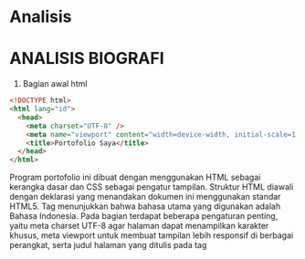 # Analisis

# ANALISIS BIOGRAFI

1. Bagian awal html

```html
<!DOCTYPE html>
<html lang="id">
  <head>
    <meta charset="UTF-8" />
    <meta name="viewport" content="width=device-width, initial-scale=1.0" />
    <title>Portofolio Saya</title>
  </head>
</html>
```

Program portofolio ini dibuat dengan menggunakan HTML sebagai kerangka dasar dan CSS sebagai pengatur tampilan. Struktur HTML diawali dengan deklarasi <!DOCTYPE html> yang menandakan dokumen ini menggunakan standar HTML5. Tag <html lang="id"> menunjukkan bahwa bahasa utama yang digunakan adalah Bahasa Indonesia. Pada bagian <head> terdapat beberapa pengaturan penting, yaitu meta charset UTF-8 agar halaman dapat menampilkan karakter khusus, meta viewport untuk membuat tampilan lebih responsif di berbagai perangkat, serta judul halaman yang ditulis pada tag <title> dengan teks “Portofolio Saya”.

2. Bagian CSS (Style)

```html
<body { font-family: Arial, sans-serif; background-color:pink; text-align:
center; margin: 0; padding: 0; }
```

Mengatur gaya dasar halaman: font Arial, latar belakang pink, teks rata tengah, margin & padding nol.

```html
<header { padding: 30px; background-color: pink; color: white; }
```

Bagian header diberi padding, background pink, dan teks berwarna putih.

```html
<profile-pic { width: 150px; height: 150px; border-radius: 50%; object-fit:
cover; border: 3px solid white; box-shadow: 0 4px 8px rgba(0,0,0,0.2); }
```

Foto profil dibuat lingkaran (border-radius 50%), dengan ukuran tetap 150x150, diberi bingkai putih, dan bayangan agar tampak menonjol.

```Html
<social a {
  display: inline-block;
  margin: 10px;
  padding: 10px 20px;
  border-radius: 20px;
  text-decoration: none;
  font-weight: bold;
  background: white;
  color: #ff4da6;
  border: 2px solid #ff4da6;
  transition: 0.3s;
}
.social a:hover {
  background: #ff4da6;
  color: white;
}
```

Tombol media sosial dibuat oval, dengan warna dasar putih dan border pink. Saat hover (disorot mouse) warnanya berubah menjadi pink dengan teks putih.

```Html
.about-box {
  max-width: 700px;
  margin: 20px auto;
  background: white;
  border: 2px solid pink;
  border-radius: 12px;
  padding: 20px;
  box-shadow: 0 4px 10px rgba(0,0,0,0.1);
  text-align: left;
}
```

Bagian Tentang Saya + Pendidikan ditampilkan dalam kotak putih dengan border pink, sudut melengkung, bayangan lembut, dan posisi di tengah halaman.

```Html
.edu-table {
  width: 100%;
  border-collapse: collapse;
  margin-top: 15px;
}
.edu-table th, .edu-table td {
  border: 1px solid pink;
  padding: 8px;
  text-align: left;
}
.edu-table th {
  background: #ff4da6;
  color: white;
}
.edu-table tr:nth-child(even) {
  background: #ffe6f0;
}
```

Tabel Latar Belakang Pendidikan dibuat penuh lebar, border pink, baris genap diberi warna latar berbeda (striping), header berwarna pink dengan teks putih

3. Bagian Header

```Html
<header>
  <img src="Astri.jpg.jpg" alt="Foto Profil" class="profile-pic">
  <h1>Halo, I'm Astri 🌸</h1>
  <p>💕</p>
</header>
```

Menampilkan foto profil bulat, nama pemilik portofolio, dan ikon hati 💕.

4. Bagian tentang saya

```Html
<section class="about-box">
  <h2>Tentang Saya</h2>
  <div class="bio-info">
    <p><b>Nama:</b> Sulastri</p>
    <p><b>Pendidikan:</b> Mahasiswa Teknik Komputer (Angkatan 2024)</p>
    <p><b>Minat:</b> Teknologi, Desain Web, dan Pengembangan Aplikasi</p>
    <p><b>Hobi:</b> Nonton TikTok</p>
  </div>
  <div class="bio-desc">
      Saya adalah pribadi yang bersemangat dalam mempelajari hal-hal baru di bidang teknologi.
      Bagi saya, dunia digital adalah ruang tanpa batas untuk berkreasi dan berinovasi.
      Saya ingin terus mengembangkan keterampilan dalam pemrograman, desain antarmuka,
      dan membangun aplikasi yang bermanfaat.
      Harapan saya ke depan adalah menjadi seorang profesional yang bisa menginspirasi
      dan berkontribusi dalam dunia teknologi. 🌸
    </div>
```

Bagian konten utama ditampilkan dalam sebuah kotak dengan class .about-box. Kotak ini memiliki background putih, border pink, sudut membulat, serta bayangan halus sehingga tampil lebih menarik. Di dalamnya terdapat informasi tentang pemilik portofolio, seperti nama, pendidikan, minat, dan hobi. Terdapat pula deskripsi singkat mengenai kepribadian, semangat belajar, serta harapan di masa depan.

5. latar belakang pendididkan

```Html
<h2>Latar Belakang Pendidikan</h2>
    <table class="edu-table">
      <tr>
        <th>Tahun</th>
        <th>Jenjang</th>
        <th>Institusi</th>
      </tr>
      <tr>
        <td>2012 - 2018</td>
        <td>Sekolah Dasar</td>
        <td>SDNK Rante Padang</td>
      </tr>
      <tr>
        <td>2018 - 2021</td>
        <td>SMP</td>
        <td>MTSG Gandeng</td>
      </tr>
      <tr>
        <td>2021 - 2024</td>
        <td>SMK</td>
        <td>SMK Negeri 4 Enrekang</td>
      </tr>
      <tr>
        <td>2024 - Sekarang</td>
        <td>Universitas</td>
        <td>Universitas Negeri Makassar</td>
      </tr>
    </table>
    </section>
```

Riwayat pendidikan ditampilkan dalam bentuk tabel dengan class .edu-table. Tabel ini berisi tiga kolom utama, yaitu tahun, jenjang pendidikan, dan institusi. Tampilan tabel diperindah dengan border berwarna pink, header berwarna pink dengan teks putih, serta pewarnaan bergantian pada baris genap agar mudah dibaca. Informasi yang dimasukkan meliputi pendidikan dari tingkat sekolah dasar hingga universitas, sehingga pembaca dapat melihat perjalanan pendidikan secara jelas dan terstruktur.

6. Ikuti Akun Sosmed

```Html
<section>
    <h2>Ikuti Saya</h2>
    <div class="social">
    <a href="https://www.instagram.com/zastri_naji?igsh=OW81YWI0cGthYjcy"target="_blank">Instagram</a>
    <a href="https://www.tiktok.com/@zastri.naji?_t=ZS-8zYcOpOJEDY&_r=1" target="_blank">TikTok</a> <a href="https://wa.me/6285249538797" target="_blank">WhatsApp</a>
    <a href="https://github.com/Astriii123" target="_blank">Github</a>
    </div>
    </section>
```

Pada bagian Ikuti Saya, ditampilkan beberapa tautan ke media sosial pemilik portofolio, seperti Instagram, TikTok, WhatsApp, dan GitHub. Tautan tersebut ditampilkan dalam bentuk tombol oval dengan warna dasar putih, teks pink, serta border berwarna pink. Efek hover digunakan sehingga ketika kursor diarahkan ke tombol, warnanya berubah menjadi pink dengan teks putih. Hal ini memberikan kesan interaktif dan menarik perhatian pengguna untuk mengunjungi akun media sosial pemilik portofolio.

7. footrer

```Html
<footer>
<p>© 2025 Portofolio Astri</p>
</footer>
```

Bagian terakhir dari program adalah footer yang berisi teks “© 2025 Portofolio Astri.
